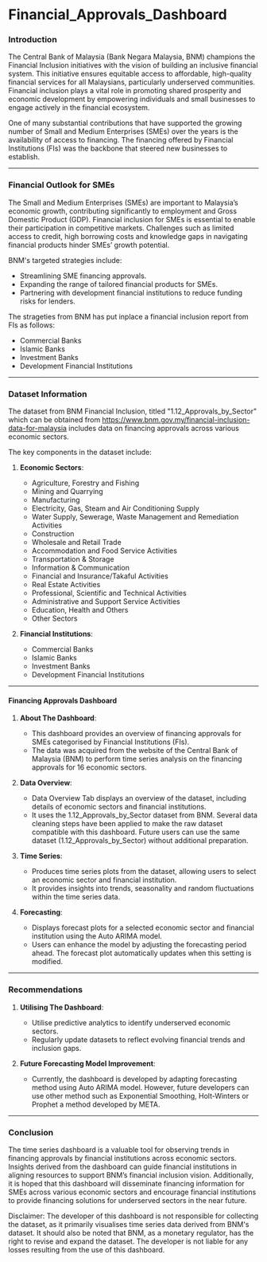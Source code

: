 # Financial_Approvals_Dashboard

### **Introduction**

The Central Bank of Malaysia (Bank Negara Malaysia, BNM) champions the Financial Inclusion initiatives with the vision of building an inclusive financial system. This initiative ensures equitable access to affordable, high-quality financial services for all Malaysians, particularly underserved communities. Financial inclusion plays a vital role in promoting shared prosperity and economic development by empowering individuals and small businesses to engage actively in the financial ecosystem.

One of many substantial contributions that have supported the growing number of Small and Medium Enterprises (SMEs) over the years is the availability of access to financing. The financing offered by Financial Institutions (FIs) was the backbone that steered new businesses to establish.

---

### **Financial Outlook for SMEs**

The Small and Medium Enterprises (SMEs) are important to Malaysia’s economic growth, contributing significantly to employment and Gross Domestic Product (GDP). Financial inclusion for SMEs is essential to enable their participation in competitive markets. Challenges such as limited access to credit, high borrowing costs and knowledge gaps in navigating financial products hinder SMEs’ growth potential.

BNM's targeted strategies include:
- Streamlining SME financing approvals.
- Expanding the range of tailored financial products for SMEs.
- Partnering with development financial institutions to reduce funding risks for lenders.

The strageties from BNM has put inplace a financial inclusion report from FIs as follows:
- Commercial Banks
- Islamic Banks
- Investment Banks
- Development Financial Institutions

---

### **Dataset Information**

The dataset from BNM Financial Inclusion, titled "1.12_Approvals_by_Sector" which can be obtained from https://www.bnm.gov.my/financial-inclusion-data-for-malaysia  includes data on financing approvals across various economic sectors.

The key components in the dataset include:

1. **Economic Sectors**:
   - Agriculture, Forestry and Fishing
   - Mining and Quarrying
   - Manufacturing
   - Electricity, Gas, Steam and Air Conditioning Supply
   - Water Supply, Sewerage, Waste Management and Remediation Activities
   - Construction
   - Wholesale and Retail Trade
   - Accommodation and Food Service Activities
   - Transportation & Storage
   - Information & Communication
   - Financial and Insurance/Takaful Activities
   - Real Estate Activities
   - Professional, Scientific and Technical Activities
   - Administrative and Support Service Activities
   - Education, Health and Others
   - Other Sectors
     
2. **Financial Institutions**:
   - Commercial Banks
   - Islamic Banks
   - Investment Banks
   - Development Financial Institutions

---

#### **Financing Approvals Dashboard**

1. **About The Dashboard**:
   - This dashboard provides an overview of financing approvals for SMEs categorised by Financial Institutions (FIs).
   - The data was acquired from the website of the Central Bank of Malaysia (BNM) to perform time series analysis on the financing approvals for 16 economic sectors.

2. **Data Overview**:
   - Data Overview Tab displays an overview of the dataset, including details of economic sectors and financial institutions.
   - It uses the 1.12_Approvals_by_Sector dataset from BNM. Several data cleaning steps have been applied to make the raw dataset compatible with this dashboard. Future users can use the same dataset (1.12_Approvals_by_Sector) without additional preparation.

3. **Time Series**:
   - Produces time series plots from the dataset, allowing users to select an economic sector and financial institution.
   - It provides insights into trends, seasonality and random fluctuations within the time series data.
     
4. **Forecasting**:
   - Displays forecast plots for a selected economic sector and financial institution using the Auto ARIMA model.
   - Users can enhance the model by adjusting the forecasting period ahead. The forecast plot automatically updates when this setting is modified.

---

### **Recommendations**

1. **Utilising The Dashboard**:
   - Utilise predictive analytics to identify underserved economic sectors.
   - Regularly update datasets to reflect evolving financial trends and inclusion gaps.
     
2. **Future Forecasting Model Improvement**:
   - Currently, the dashboard is developed by adapting forecasting method using Auto ARIMA model. However, future developers can use other method such as Exponential Smoothing, Holt-Winters or Prophet a method developed by META. 

---

### **Conclusion**

The time series dashboard is a valuable tool for observing trends in financing approvals by financial institutions across economic sectors. Insights derived from the dashboard can guide financial institutions in aligning resources to support BNM’s financial inclusion vision. Additionally, it is hoped that this dashboard will disseminate financing information for SMEs across various economic sectors and encourage financial institutions to provide financing solutions for underserved sectors in the near future.

Disclaimer: The developer of this dashboard is not responsible for collecting the dataset, as it primarily visualises time series data derived from BNM's dataset. It should also be noted that BNM, as a monetary regulator, has the right to revise and expand the dataset. The developer is not liable for any losses resulting from the use of this dashboard.
